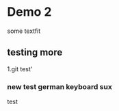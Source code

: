 # Demo 2

some textfit


## testing more 
1.git  test'




### new test german keyboard sux

test


